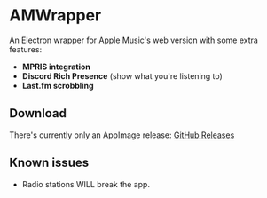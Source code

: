 # AMWrapper

An Electron wrapper for Apple Music's web version with some extra features:

* **MPRIS integration**
* **Discord Rich Presence** (show what you're listening to)
* **Last.fm scrobbling**

## Download

There's currently only an AppImage release: [GitHub Releases](https://github.com/Nightdavisao/apple-music-wrapper/releases)

## Known issues

* Radio stations WILL break the app.
